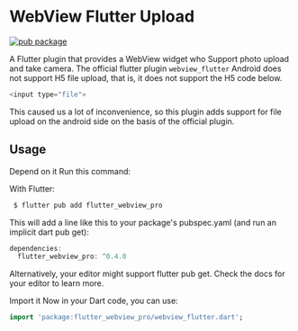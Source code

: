 # WebView Flutter Upload

[![pub package](https://img.shields.io/badge/pub-v0.4.0-orange)](https://pub.dartlang.org/packages/flutter_webview_pro)

A Flutter plugin that provides a WebView widget   who Support photo upload and take camera.
The official flutter plugin `webview_flutter` Android does not support H5 file upload, that is, it does not support the H5 code below.

```dart
<input type="file">
```

This caused us a lot of inconvenience, so this plugin adds support for file upload on the android side on the basis of the official plugin.


## Usage
Depend on it
Run this command:

With Flutter:
```dart
 $ flutter pub add flutter_webview_pro
 ```

This will add a line like this to your package's pubspec.yaml (and run an implicit dart pub get):

```dart
dependencies:
  flutter_webview_pro: ^0.4.0
  ```

Alternatively, your editor might support flutter pub get. Check the docs for your editor to learn more.

Import it
Now in your Dart code, you can use:

```dart
import 'package:flutter_webview_pro/webview_flutter.dart';
```

